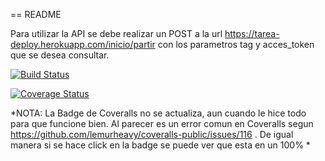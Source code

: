 == README

Para utilizar la API se debe realizar un POST a la url https://tarea-deploy.herokuapp.com/inicio/partir
con los parametros tag y acces_token que se desea consultar.

[![Build Status](https://travis-ci.org/gmgarciag/T2TIv.2.svg?branch=master)](https://travis-ci.org/gmgarciag/T2TIv.2)

[![Coverage Status](https://coveralls.io/repos/github/gmgarciag/T2TIv.2/badge.svg?branch=master)](https://coveralls.io/github/gmgarciag/T2TIv.2?branch=master)

*NOTA: La Badge de Coveralls no se actualiza, aun cuando le hice todo para que funcione bien. Al parecer es un error comun en Coveralls segun https://github.com/lemurheavy/coveralls-public/issues/116 . De igual manera si se hace click en la badge se puede ver que esta en un 100% *